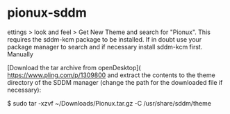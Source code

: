 # pionux-sddm

ettings > look and feel > Get New Theme and search for "Pionux". This requires the sddm-kcm package to be installed. If in doubt use your package manager to search and if necessary install sddm-kcm first. Manually

[Download the tar archive from openDesktop]( https://www.pling.com/p/1309800 and extract the contents to the theme directory of the SDDM manager (change the path for the downloaded file if necessary):

$ sudo tar -xzvf ~/Downloads/Pionux.tar.gz -C /usr/share/sddm/theme
